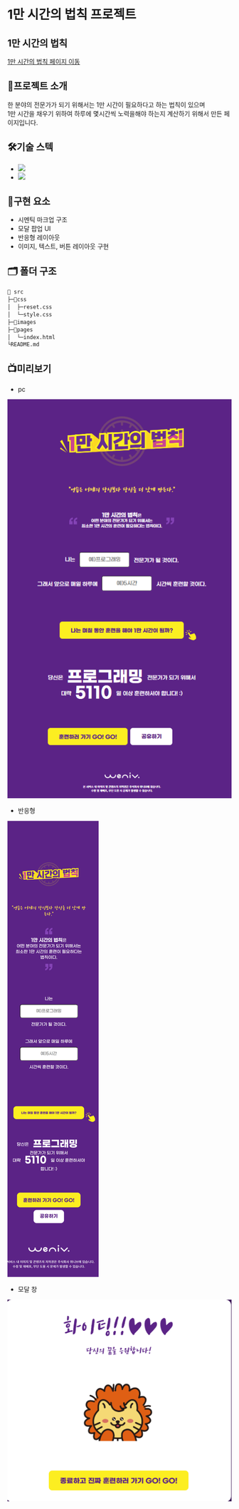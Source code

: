 # 1만 시간의 법칙 프로젝트

## 1만 시간의 법칙

[1만 시간의 법칙 페이지 이동](https://chlwlsgh777.github.io/EST_10000_hrs_Rules/pages/index.html)

## 📗프로젝트 소개

한 분야의 전문가가 되기 위해서는 1만 시간이 필요하다고 하는 법칙이 있으며 <br>
1만 시간을 채우기 위하여 하루에 몇시간씩 노력을해야 하는지 계산하기 위해서 만든 페이지입니다.

## 🛠️기술 스텍

- <img src="https://img.shields.io/badge/HTML5-E34F26?style=for-the-badge&logo=HTML5&logoColor=white">
- <img src="https://img.shields.io/badge/CSS3-1572B6?style=for-the-badge&logo=CSS3&logoColor=white">

## 📌구현 요소

- 시멘틱 마크업 구조
- 모달 팝업 UI
- 반응형 레이아웃
- 이미지, 텍스트, 버튼 레이아웃 구현

## 🗂️ 폴더 구조

```bash
📁 src
├─📁css
│  ├─reset.css
│  └─style.css
├─📁images
├─📁pages
│  └─index.html
└README.md
```

## 📺미리보기

- pc

![alt text](image.png)

- 반응형

![alt text](<127.0.0.1_5500_pages_index.html (5).png>)

- 모달 창

![alt text](image-1.png)

